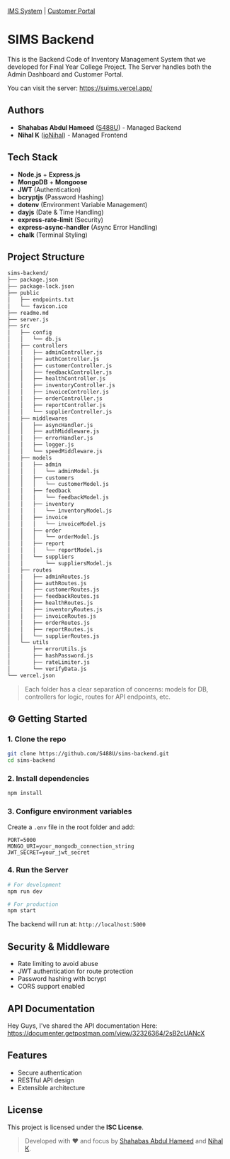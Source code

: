 [IMS System](https://sims-dashboard-front.vercel.app/) | [Customer Portal](https://sims-retailer-front.vercel.app/)

# SIMS Backend

This is the Backend Code of Inventory Management System that we developed for Final Year College Project. The Server handles both the Admin Dashboard and Customer Portal.

You can visit the server: https://suims.vercel.app/

## Authors

- **Shahabas Abdul Hameed** ([S488U](https://github.com/S488U)) - Managed Backend  
- **Nihal K** ([ioNihal](https://github.com/ioNihal)) - Managed Frontend

## Tech Stack

- **Node.js** + **Express.js**
- **MongoDB** + **Mongoose**
- **JWT** (Authentication)
- **bcryptjs** (Password Hashing)
- **dotenv** (Environment Variable Management)
- **dayjs** (Date & Time Handling)
- **express-rate-limit** (Security)
- **express-async-handler** (Async Error Handling)
- **chalk** (Terminal Styling)

## Project Structure
```bash
sims-backend/
├── package.json
├── package-lock.json
├── public
│   ├── endpoints.txt
│   └── favicon.ico
├── readme.md
├── server.js
├── src
│   ├── config
│   │   └── db.js
│   ├── controllers
│   │   ├── adminController.js
│   │   ├── authController.js
│   │   ├── customerController.js
│   │   ├── feedbackController.js
│   │   ├── healthController.js
│   │   ├── inventoryController.js
│   │   ├── invoiceController.js
│   │   ├── orderController.js
│   │   ├── reportController.js
│   │   └── supplierController.js
│   ├── middlewares
│   │   ├── asyncHandler.js
│   │   ├── authMiddleware.js
│   │   ├── errorHandler.js
│   │   ├── logger.js
│   │   └── speedMiddleware.js
│   ├── models
│   │   ├── admin
│   │   │   └── adminModel.js
│   │   ├── customers
│   │   │   └── customerModel.js
│   │   ├── feedback
│   │   │   └── feedbackModel.js
│   │   ├── inventory
│   │   │   └── inventoryModel.js
│   │   ├── invoice
│   │   │   └── invoiceModel.js
│   │   ├── order
│   │   │   └── orderModel.js
│   │   ├── report
│   │   │   └── reportModel.js
│   │   └── suppliers
│   │       └── suppliersModel.js
│   ├── routes
│   │   ├── adminRoutes.js
│   │   ├── authRoutes.js
│   │   ├── customerRoutes.js
│   │   ├── feedbackRoutes.js
│   │   ├── healthRoutes.js
│   │   ├── inventoryRoutes.js
│   │   ├── invoiceRoutes.js
│   │   ├── orderRoutes.js
│   │   ├── reportRoutes.js
│   │   └── supplierRoutes.js
│   └── utils
│       ├── errorUtils.js
│       ├── hashPassword.js
│       ├── rateLimiter.js
│       └── verifyData.js
└── vercel.json
```

> Each folder has a clear separation of concerns: models for DB, controllers for logic, routes for API endpoints, etc.

## ⚙️ Getting Started

### 1. Clone the repo

```bash
git clone https://github.com/S488U/sims-backend.git
cd sims-backend
```
### 2. Install dependencies
```bash
npm install
```

### 3. Configure environment variables
Create a `.env` file in the root folder and add:
```
PORT=5000
MONGO_URI=your_mongodb_connection_string
JWT_SECRET=your_jwt_secret
```

### 4. Run the Server

```bash
# For development
npm run dev

# For production
npm start
```
The backend will run at: `http://localhost:5000`

##  Security & Middleware
- Rate limiting to avoid abuse
- JWT authentication for route protection
- Password hashing with bcrypt
- CORS support enabled

## API Documentation
Hey Guys, I've shared the API documentation Here: https://documenter.getpostman.com/view/32326364/2sB2cUANcX

## Features
- Secure authentication
- RESTful API design
- Extensible architecture

## License
This project is licensed under the **ISC License**.

> Developed with ❤️ and focus by [Shahabas Abdul Hameed](https://github.com/S488U) and [Nihal K](https://github.com/ioNihal).


